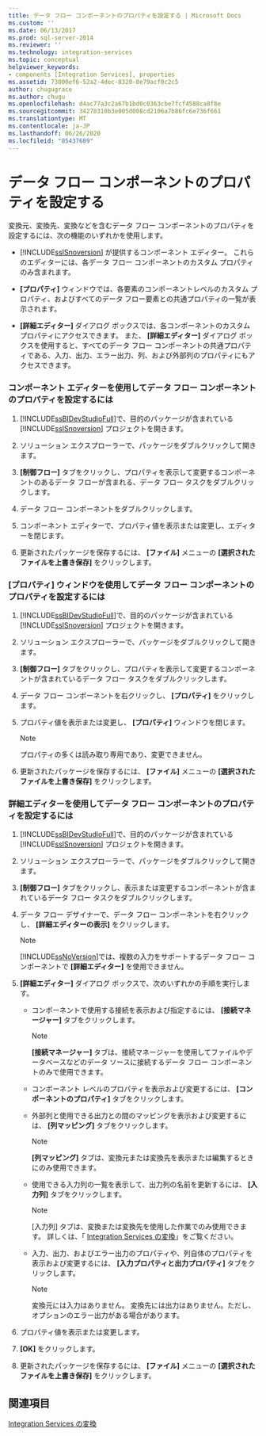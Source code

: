 ```yaml
---
title: データ フロー コンポーネントのプロパティを設定する | Microsoft Docs
ms.custom: ''
ms.date: 06/13/2017
ms.prod: sql-server-2014
ms.reviewer: ''
ms.technology: integration-services
ms.topic: conceptual
helpviewer_keywords:
- components [Integration Services], properties
ms.assetid: 73000ef6-52a2-4dec-8320-0e79acf0c2c5
author: chugugrace
ms.author: chugu
ms.openlocfilehash: d4ac77a3c2a67b1bd0c0363cbe7fcf4588ca8f8e
ms.sourcegitcommit: 34278310b3e005d008cd2106a7b86fc6e736f661
ms.translationtype: MT
ms.contentlocale: ja-JP
ms.lasthandoff: 06/26/2020
ms.locfileid: "85437689"
---
```

# <a name="set-the-properties-of-a-data-flow-component"></a>データ フロー コンポーネントのプロパティを設定する
  変換元、変換先、変換などを含むデータ フロー コンポーネントのプロパティを設定するには、次の機能のいずれかを使用します。  
  
-   [!INCLUDE[ssISnoversion](../../includes/ssisnoversion-md.md)] が提供するコンポーネント エディター。 これらのエディターには、各データ フロー コンポーネントのカスタム プロパティのみ含まれます。  
  
-   **[プロパティ]** ウィンドウでは、各要素のコンポーネントレベルのカスタム プロパティ、およびすべてのデータ フロー要素との共通プロパティの一覧が表示されます。  
  
-   **[詳細エディター]** ダイアログ ボックスでは、各コンポーネントのカスタム プロパティにアクセスできます。 また、 **[詳細エディター]** ダイアログ ボックスを使用すると、すべてのデータ フロー コンポーネントの共通プロパティである、入力、出力、エラー出力、列、および外部列のプロパティにもアクセスできます。  
  
### <a name="to-set-the-properties-of-a-data-flow-component-by-using-a-component-editor"></a>コンポーネント エディターを使用してデータ フロー コンポーネントのプロパティを設定するには  
  
1.  [!INCLUDE[ssBIDevStudioFull](../../includes/ssbidevstudiofull-md.md)]で、目的のパッケージが含まれている [!INCLUDE[ssISnoversion](../../includes/ssisnoversion-md.md)] プロジェクトを開きます。  
  
2.  ソリューション エクスプローラーで、パッケージをダブルクリックして開きます。  
  
3.  **[制御フロー]** タブをクリックし、プロパティを表示して変更するコンポーネントのあるデータ フローが含まれる、データ フロー タスクをダブルクリックします。  
  
4.  データ フロー コンポーネントをダブルクリックします。  
  
5.  コンポーネント エディターで、プロパティ値を表示または変更し、エディターを閉じます。  
  
6.  更新されたパッケージを保存するには、 **[ファイル]** メニューの **[選択されたファイルを上書き保存]** をクリックします。  
  
### <a name="to-set-the-properties-of-a-data-flow-component-by-using-the-properties-window"></a>[プロパティ] ウィンドウを使用してデータ フロー コンポーネントのプロパティを設定するには  
  
1.  [!INCLUDE[ssBIDevStudioFull](../../includes/ssbidevstudiofull-md.md)]で、目的のパッケージが含まれている [!INCLUDE[ssISnoversion](../../includes/ssisnoversion-md.md)] プロジェクトを開きます。  
  
2.  ソリューション エクスプローラーで、パッケージをダブルクリックして開きます。  
  
3.  **[制御フロー]** タブをクリックし、プロパティを表示して変更するコンポーネントが含まれているデータ フロー タスクをダブルクリックします。  
  
4.  データ フロー コンポーネントを右クリックし、 **[プロパティ]** をクリックします。  
  
5.  プロパティ値を表示または変更し、 **[プロパティ]** ウィンドウを閉じます。  
  
    > [!NOTE]  
    >  プロパティの多くは読み取り専用であり、変更できません。  
  
6.  更新されたパッケージを保存するには、 **[ファイル]** メニューの **[選択されたファイルを上書き保存]** をクリックします。  
  
### <a name="to-set-the-properties-of-a-data-flow-component-by-using-the-advanced-editor"></a>詳細エディターを使用してデータ フロー コンポーネントのプロパティを設定するには  
  
1.  [!INCLUDE[ssBIDevStudioFull](../../includes/ssbidevstudiofull-md.md)]で、目的のパッケージが含まれている [!INCLUDE[ssISnoversion](../../includes/ssisnoversion-md.md)] プロジェクトを開きます。  
  
2.  ソリューション エクスプローラーで、パッケージをダブルクリックして開きます。  
  
3.  **[制御フロー]** タブをクリックし、表示または変更するコンポーネントが含まれているデータ フロー タスクをダブルクリックします。  
  
4.  データ フロー デザイナーで、データ フロー コンポーネントを右クリックし、 **[詳細エディターの表示]** をクリックします。  
  
    > [!NOTE]  
    >  [!INCLUDE[ssNoVersion](../../includes/ssnoversion-md.md)]では、複数の入力をサポートするデータ フロー コンポーネントで **[詳細エディター]** を使用できません。  
  
5.  **[詳細エディター]** ダイアログ ボックスで、次のいずれかの手順を実行します。  
  
    -   コンポーネントで使用する接続を表示および指定するには、 **[接続マネージャー]** タブをクリックします。  
  
        > [!NOTE]  
        >  **[接続マネージャー]** タブは、接続マネージャーを使用してファイルやデータベースなどのデータ ソースに接続するデータ フロー コンポーネントのみで使用できます。  
  
    -   コンポーネント レベルのプロパティを表示および変更するには、 **[コンポーネントのプロパティ]** タブをクリックします。  
  
    -   外部列と使用できる出力との間のマッピングを表示および変更するには、 **[列マッピング]** タブをクリックします。  
  
        > [!NOTE]  
        >  **[列マッピング]** タブは、変換元または変換先を表示または編集するときにのみ使用できます。  
  
    -   使用できる入力列の一覧を表示して、出力列の名前を更新するには、 **[入力列]** タブをクリックします。  
  
        > [!NOTE]  
        >  [入力列] タブは、変換または変換先を使用した作業でのみ使用できます。 詳しくは、「 [Integration Services の変換](transformations/integration-services-transformations.md)」をご覧ください。  
  
    -   入力、出力、およびエラー出力のプロパティや、列自体のプロパティを表示および変更するには、 **[入力プロパティと出力プロパティ]** タブをクリックします。  
  
        > [!NOTE]  
        >  変換元には入力はありません。 変換先には出力はありません。ただし、オプションのエラー出力がある場合があります。  
  
6.  プロパティ値を表示または変更します。  
  
7.  **[OK]** をクリックします。  
  
8.  更新されたパッケージを保存するには、 **[ファイル]** メニューの **[選択されたファイルを上書き保存]** をクリックします。  
  
## <a name="see-also"></a>関連項目  
 [Integration Services の変換](transformations/integration-services-transformations.md)  
  
  

